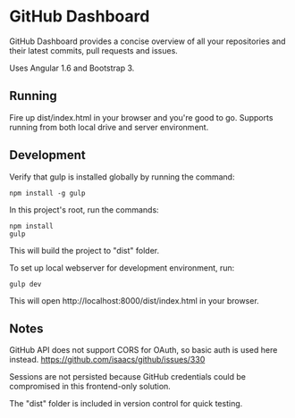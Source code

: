 # GitHub Dashboard

GitHub Dashboard provides a concise overview of all your repositories and their latest commits, pull requests and issues.

Uses Angular 1.6 and Bootstrap 3.
 
## Running

Fire up dist/index.html in your browser and you're good to go. Supports running from both local drive and server environment.
  
## Development
  
Verify that gulp is installed globally by running the command:

    npm install -g gulp

In this project's root, run the commands:

    npm install
    gulp
    
This will build the project to "dist" folder.

To set up local webserver for development environment, run:
    
    gulp dev
    
This will open http://localhost:8000/dist/index.html in your browser.
 
## Notes

GitHub API does not support CORS for OAuth, so basic auth is used here instead.
https://github.com/isaacs/github/issues/330

Sessions are not persisted because GitHub credentials could be compromised in this frontend-only solution. 

The "dist" folder is included in version control for quick testing.